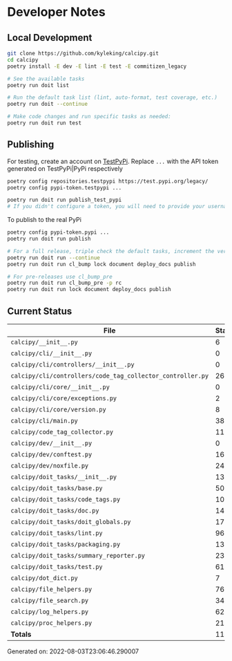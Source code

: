 # Developer Notes

## Local Development

```sh
git clone https://github.com/kyleking/calcipy.git
cd calcipy
poetry install -E dev -E lint -E test -E commitizen_legacy

# See the available tasks
poetry run doit list

# Run the default task list (lint, auto-format, test coverage, etc.)
poetry run doit --continue

# Make code changes and run specific tasks as needed:
poetry run doit run test
```

## Publishing

For testing, create an account on [TestPyPi](https://test.pypi.org/legacy/). Replace `...` with the API token generated on TestPyPi|PyPi respectively

```sh
poetry config repositories.testpypi https://test.pypi.org/legacy/
poetry config pypi-token.testpypi ...

poetry run doit run publish_test_pypi
# If you didn't configure a token, you will need to provide your username and password to publish
```

To publish to the real PyPi

```sh
poetry config pypi-token.pypi ...
poetry run doit run publish

# For a full release, triple check the default tasks, increment the version, rebuild documentation (twice), and publish!
poetry run doit run --continue
poetry run doit run cl_bump lock document deploy_docs publish

# For pre-releases use cl_bump_pre
poetry run doit run cl_bump_pre -p rc
poetry run doit run lock document deploy_docs publish
```

## Current Status

<!-- {cts} COVERAGE -->
| File                                                       |   Statements |   Missing |   Excluded | Coverage   |
|------------------------------------------------------------|--------------|-----------|------------|------------|
| `calcipy/__init__.py`                                      |            6 |         0 |          0 | 100.0%     |
| `calcipy/cli/__init__.py`                                  |            0 |         0 |          0 | 100.0%     |
| `calcipy/cli/controllers/__init__.py`                      |            0 |         0 |          0 | 100.0%     |
| `calcipy/cli/controllers/code_tag_collector_controller.py` |           26 |        12 |          0 | 53.8%      |
| `calcipy/cli/core/__init__.py`                             |            0 |         0 |          0 | 100.0%     |
| `calcipy/cli/core/exceptions.py`                           |            2 |         0 |          0 | 100.0%     |
| `calcipy/cli/core/version.py`                              |            8 |         8 |          0 | 0.0%       |
| `calcipy/cli/main.py`                                      |           38 |        19 |          0 | 50.0%      |
| `calcipy/code_tag_collector.py`                            |          119 |        23 |          0 | 80.7%      |
| `calcipy/dev/__init__.py`                                  |            0 |         0 |          0 | 100.0%     |
| `calcipy/dev/conftest.py`                                  |           16 |         0 |         23 | 100.0%     |
| `calcipy/dev/noxfile.py`                                   |           24 |         1 |         93 | 95.8%      |
| `calcipy/doit_tasks/__init__.py`                           |           13 |         0 |          0 | 100.0%     |
| `calcipy/doit_tasks/base.py`                               |           50 |        10 |          3 | 80.0%      |
| `calcipy/doit_tasks/code_tags.py`                          |           10 |         0 |          0 | 100.0%     |
| `calcipy/doit_tasks/doc.py`                                |          145 |        10 |          5 | 93.1%      |
| `calcipy/doit_tasks/doit_globals.py`                       |          173 |         5 |          8 | 97.1%      |
| `calcipy/doit_tasks/lint.py`                               |           96 |         8 |          0 | 91.7%      |
| `calcipy/doit_tasks/packaging.py`                          |          137 |        12 |          3 | 91.2%      |
| `calcipy/doit_tasks/summary_reporter.py`                   |           23 |         0 |         40 | 100.0%     |
| `calcipy/doit_tasks/test.py`                               |           61 |        10 |          0 | 83.6%      |
| `calcipy/dot_dict.py`                                      |            7 |         0 |          0 | 100.0%     |
| `calcipy/file_helpers.py`                                  |           76 |         6 |          3 | 92.1%      |
| `calcipy/file_search.py`                                   |           34 |         0 |          2 | 100.0%     |
| `calcipy/log_helpers.py`                                   |           62 |         6 |          0 | 90.3%      |
| `calcipy/proc_helpers.py`                                  |           21 |         1 |          0 | 95.2%      |
| **Totals**                                                 |         1147 |       131 |        180 | 88.6%      |

Generated on: 2022-08-03T23:06:46.290007
<!-- {cte} -->
